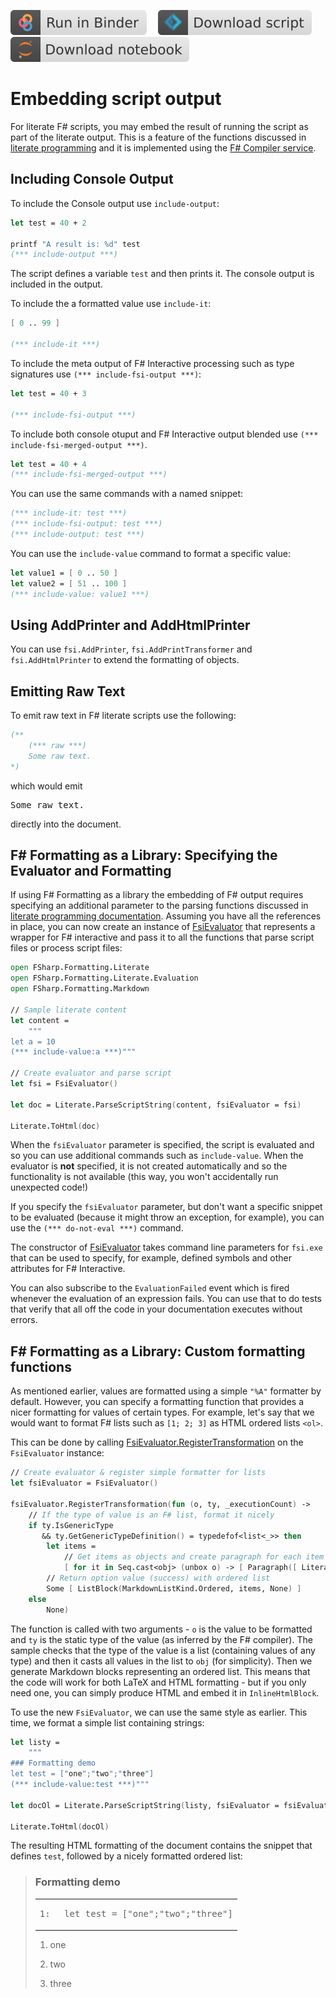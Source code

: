 [![Binder](img/badge-binder.svg)](https://mybinder.org/v2/gh/fsprojects/fsharp.formatting/gh-pages?filepath=evaluation.ipynb)&emsp;
[![Script](img/badge-script.svg)](https://fsprojects.github.io/FSharp.Formatting//evaluation.fsx)&emsp;
[![Notebook](img/badge-notebook.svg)](https://fsprojects.github.io/FSharp.Formatting//evaluation.ipynb)

# Embedding script output

For literate F# scripts, you may embed the result of running the script as part of the literate output.
This is a feature of the functions discussed in [literate programming](literate.html) and
it is implemented using the [F# Compiler service](http://fsharp.github.io/FSharp.Compiler.Service/).

## Including Console Output

To include the Console output use `include-output`:

```fsharp
let test = 40 + 2

printf "A result is: %d" test
(*** include-output ***)

```

The script defines a variable `test` and then prints it. The console output is included
in the output.

To include the a formatted value use `include-it`:

```fsharp
[ 0 .. 99 ]

(*** include-it ***)

```

To include the meta output of F# Interactive processing such as type signatures use `(*** include-fsi-output ***)`:

```fsharp
let test = 40 + 3

(*** include-fsi-output ***)

```

To include both console otuput and F# Interactive output blended use `(*** include-fsi-merged-output ***)`.

```fsharp
let test = 40 + 4
(*** include-fsi-merged-output ***)

```

You can use the same commands with a named snippet:

```fsharp
(*** include-it: test ***)
(*** include-fsi-output: test ***)
(*** include-output: test ***)

```

You can use the `include-value` command to format a specific value:

```fsharp
let value1 = [ 0 .. 50 ]
let value2 = [ 51 .. 100 ]
(*** include-value: value1 ***)

```

## Using AddPrinter and AddHtmlPrinter

You can use `fsi.AddPrinter`, `fsi.AddPrintTransformer` and `fsi.AddHtmlPrinter` to extend the formatting of objects.

## Emitting Raw Text

To emit raw text in F# literate scripts use the following:

```fsharp
(**
	(*** raw ***)
	Some raw text.
*)

```

which would emit

<pre>
Some raw text.
</pre>
directly into the document.

## F# Formatting as a Library:  Specifying the Evaluator and Formatting

If using F# Formatting as a library the embedding of F# output requires specifying an additional parameter to the
parsing functions discussed in [literate programming documentation](literate.html).
Assuming you have all the references in place, you can now create an instance of
[FsiEvaluator](https://fsprojects.github.io/FSharp.Formatting/reference/fsharp-formatting-literate-evaluation-fsievaluator.html) that represents a wrapper for F# interactive and pass it to all the
functions that parse script files or process script files:

```fsharp
open FSharp.Formatting.Literate
open FSharp.Formatting.Literate.Evaluation
open FSharp.Formatting.Markdown

// Sample literate content
let content =
    """
let a = 10
(*** include-value:a ***)"""

// Create evaluator and parse script
let fsi = FsiEvaluator()

let doc = Literate.ParseScriptString(content, fsiEvaluator = fsi)

Literate.ToHtml(doc)
```

When the `fsiEvaluator` parameter is specified, the script is evaluated and so you
can use additional commands such as `include-value`. When the evaluator is **not** specified,
it is not created automatically and so the functionality is not available (this way,
you won't accidentally run unexpected code!)

If you specify the `fsiEvaluator` parameter, but don't want a specific snippet to be evaluated
(because it might throw an exception, for example), you can use the `(*** do-not-eval ***)`
command.

The constructor of [FsiEvaluator](https://fsprojects.github.io/FSharp.Formatting/reference/fsharp-formatting-literate-evaluation-fsievaluator.html) takes command line parameters for `fsi.exe` that can
be used to specify, for example, defined symbols and other attributes for F# Interactive.

You can also subscribe to the `EvaluationFailed` event which is fired whenever the evaluation
of an expression fails. You can use that to do tests that verify that all off the code in your
documentation executes without errors.

## F# Formatting as a Library: Custom formatting functions

As mentioned earlier, values are formatted using a simple `"%A"` formatter by default.
However, you can specify a formatting function that provides a nicer formatting for values
of certain types. For example, let's say that we would want to format F# lists such as
`[1; 2; 3]` as HTML ordered lists `<ol>`.

This can be done by calling [FsiEvaluator.RegisterTransformation](https://fsprojects.github.io/FSharp.Formatting/reference/fsharp-formatting-literate-evaluation-fsievaluator.html#RegisterTransformation) on the `FsiEvaluator` instance:

```fsharp
// Create evaluator & register simple formatter for lists
let fsiEvaluator = FsiEvaluator()

fsiEvaluator.RegisterTransformation(fun (o, ty, _executionCount) ->
    // If the type of value is an F# list, format it nicely
    if ty.IsGenericType
       && ty.GetGenericTypeDefinition() = typedefof<list<_>> then
        let items =
            // Get items as objects and create paragraph for each item
            [ for it in Seq.cast<obj> (unbox o) -> [ Paragraph([ Literal(it.ToString(), None) ], None) ] ]
        // Return option value (success) with ordered list
        Some [ ListBlock(MarkdownListKind.Ordered, items, None) ]
    else
        None)
```

The function is called with two arguments - `o` is the value to be formatted and `ty`
is the static type of the value (as inferred by the F# compiler). The sample checks
that the type of the value is a list (containing values of any type) and then it
casts all values in the list to `obj` (for simplicity). Then we generate Markdown
blocks representing an ordered list. This means that the code will work for both
LaTeX and HTML formatting - but if you only need one, you can simply produce HTML and
embed it in `InlineHtmlBlock`.

To use the new `FsiEvaluator`, we can use the same style as earlier. This time, we format
a simple list containing strings:

```fsharp
let listy =
    """
### Formatting demo
let test = ["one";"two";"three"]
(*** include-value:test ***)"""

let docOl = Literate.ParseScriptString(listy, fsiEvaluator = fsiEvaluator)

Literate.ToHtml(docOl)
```

The resulting HTML formatting of the document contains the snippet that defines `test`,
followed by a nicely formatted ordered list:

<blockquote>
<h3>Formatting demo</h3>
<table class="pre"><tr><td class="lines"><pre class="fssnip">
<span class="l">1: </span>
</pre>
</td>
<td class="snippet"><pre class="fssnip">
<span class="k">let</span> <spanclass="i">test</span> <span class="o">=</span> [<span class="s">&quot;</span><span class="s">one</span><span class="s">&quot;</span>;<span class="s">&quot;</span><span class="s">two</span><span class="s">&quot;</span>;<span class="s">&quot;</span><span class="s">three</span><span class="s">&quot;</span>]</pre>
</td>
</tr>
</table>
<ol>
<li><p>one</p></li>
<li><p>two</p></li>
<li><p>three</p></li>
</ol>
</blockquote>


